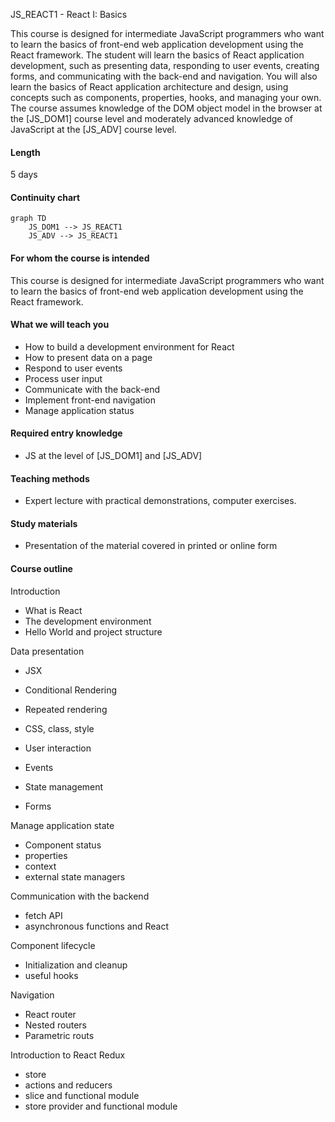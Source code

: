 JS_REACT1 - React I: Basics

This course is designed for intermediate JavaScript programmers who want to learn the basics of front-end web application development using the React framework. The student will learn the basics of React application development, such as presenting data, responding to user events, creating forms, and communicating with the back-end and navigation. You will also learn the basics of React application architecture and design, using concepts such as components, properties, hooks, and managing your own. The course assumes knowledge of the DOM object model in the browser at the [JS_DOM1] course level and moderately advanced knowledge of JavaScript at the [JS_ADV] course level.

#### Length

5 days

#### Continuity chart

```mermaid
graph TD
    JS_DOM1 --> JS_REACT1
    JS_ADV --> JS_REACT1
```

#### For whom the course is intended

This course is designed for intermediate JavaScript programmers who want to learn the basics of front-end web application development using the React framework.

#### What we will teach you

- How to build a development environment for React
- How to present data on a page
- Respond to user events
- Process user input
- Communicate with the back-end
- Implement front-end navigation
- Manage application status
#### Required entry knowledge

- JS at the level of [JS_DOM1] and [JS_ADV]

#### Teaching methods

- Expert lecture with practical demonstrations, computer exercises.

#### Study materials

- Presentation of the material covered in printed or online form

#### Course outline

Introduction

- What is React
- The development environment
- Hello World and project structure

Data presentation

- JSX
- Conditional Rendering
- Repeated rendering
- CSS, class, style

- User interaction
- Events
- State management
- Forms

Manage application state

- Component status
- properties
- context
- external state managers

Communication with the backend

- fetch API
- asynchronous functions and React

Component lifecycle

- Initialization and cleanup
- useful hooks

Navigation

- React router
- Nested routers
- Parametric routs

Introduction to React Redux

- store
- actions and reducers
- slice and functional module
- store provider and functional module